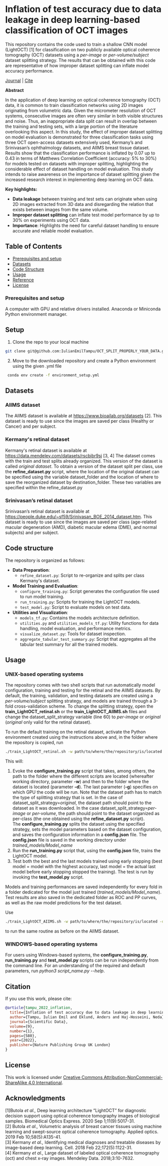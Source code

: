 # Inflation of test accuracy due to data leakage in deep learning-based classification of OCT images

This repository contains the code used to train a shallow CNN model (LightOCT) [1] for classification on two publicly available optical coherence tomography (OCT) datasets using a *per-image* or *per-volume/subject* dataset splitting strategy. The results that can be obtained with this code are representative of how improper dataset splitting can inflate model accuracy performance.

[Journal](https://doi.org/10.1038/s41597-022-01618-6) | [Cite](#reference)

**Abstract**

In the application of deep learning on optical coherence tomography (OCT) data, it is common to train classification networks using 2D images originating from volumetric data. Given the micrometer resolution of OCT systems, consecutive images are often very similar in both visible structures and noise. Thus, an inappropriate data split can result in overlap between the training and testing sets, with a large portion of the literature overlooking this aspect. In this study, the effect of improper dataset splitting on model evaluation is demonstrated for three classification tasks using three OCT open-access datasets extensively used, Kermany’s and Srinivasan’s ophthalmology datasets, and AIIMS breast tissue dataset. Results show that the classification performance is inflated by 0.07 up to 0.43 in terms of Matthews Correlation Coefficient (accuracy: 5% to 30%) for models tested on datasets with improper splitting, highlighting the considerable effect of dataset handling on model evaluation. This study intends to raise awareness on the importance of dataset splitting given the increased research interest in implementing deep learning on OCT data.


**Key highlights:**
- **Data leakage** between training and test sets can originate when using 2D images extracted from 3D data and disregarding the relation that exists between images from the same volume.  
- **Improper dataset splitting** can inflate test model performance by up to 30% on experiments using OCT data.
- **Importance**: Highlights the need for careful dataset handling to ensure accurate and reliable model evaluation.

## Table of Contents
- [Prerequisites and setup](#setup)
- [Datasets](#datasets)
- [Code Structure](#code-structure)
- [Usage](#usage)
- [Reference](#reference)
- [License](#license)

### Prerequisites and setup
A computer with GPU and relative drivers installed.
Anaconda or Miniconda Python environment manager.

## Setup
1. Clone the repo to your local machine
```sh
git clone git@github.com:IulianEmilTampu/OCT_SPLIT_PROPERLY_YOUR_DATA.git
```
2. Move to the downloaded repository and create a Python environment using the given .yml file
  ```sh
   conda env create -f environment_setup.yml
   ```

## Datasets
### AIIMS dataset
The AIIMS dataset is available at https://www.bioailab.org/datasets [2]. 
This dataset is ready to use since the images are saved per class (Healthy or Cancer) and per subject.

### Kermany's retinal dataset
Kermany's retinal dataset is available at https://data.mendeley.com/datasets/rscbjbr9sj [3, 4]
The dataset comes with the train and test splits already organized. This version of the dataset is called *original dataset*. To obtain a version of the dataset split per class, use the **refine_dataset.py** script, where the location of the original dataset can be specified using the variable dataset_folder and the location of where to save the reorganized dataset by destination_folder. These two variables are specified within the refine_dataset.py 

### Srinivasan’s retinal dataset
Srinivasan’s retinal dataset is available at https://people.duke.edu/~sf59/Srinivasan_BOE_2014_dataset.htm.
This dataset is ready to use since the images are saved per class (age-related macular degeneration (AMD), diabetic macular edema (DME), and normal subjects) and per subject. 

## Code structure
The repository is organized as follows:

- **Data Preparation**:
  - `refine_dataset.py`: Script to re-organize and splits per class Kermany's dataset. 
- **Model Training and Evaluation**:
  - `configure_training.py`: Script generates the configuration file used to run model training.
  - `run_training.py`: Scripts for training the LightOCT models.
  - `test_model.py`: Script to evaluate models on test data.
- **Utilities and Visualization**:
  - `models_tf.py`: Contains the models architecture definition.
  - `utilities.py` and `utilities_models_tf.py`: Utility functions for data handling, model evaluation, and performance metrics.
  - `visualize_dataset.py`: Tools for dataset inspection.
  - `aggregate_tabular_test_summary.py`: Script that aggregates all the tabular test summary for all the trained models.

## Usage
### UNIX-based operating systems
The repository comes with two shell scripts that run automatically model configuration, training and testing for the retinal and the AIIMS datasets. By default, the training, validation, and testing datasets are created using a *per-volume/subject* splitting strategy, and models are trained through a 3-fold cross-validation scheme. To change the splitting strategy, open the **train_LightOCT_retinal.sh** or the **train_LightOCT_AIIMS.sh** files and change the dataset_split_strategy variable (line 60) to *per-image* or *original* (*original* only valid for the retinal dataset).

To run the default training on the retinal dataset, activate the Python environment created using the instructions above and, in the folder where the repository is copied, run
  ```sh
  ./train_LightOCT_retinal.sh -w path/to/where/the/repository/is/located -d /path/to/the/per_class/retinal/dataset -g 0
  ```
This will:
1. Evoke the **configure_training.py** script that takes, among others, the path to the folder where the different scripts are located (whereafter working directory, parameter **-w**) and then to the folder where the dataset is located (parameter **-d**). The last parameter (**-g**) specifies on which GPU the code will be run. Note that the dataset path has to match the type of splitting strategy that is set. In the case of dataset_split_strategy=*original*, the dataset path should point to the dataset as it was downloaded. In the case dataset_split_strategy=*per-image* or *per-volume*, the path should point to the dataset organized as per-class (the one obtained using the **refine_dataset.py** script).\
The **configure_training.py** splits the dataset using the specified strategy, sets the model parameters based on the dataset configuration, and saves the configuration information in a **config.json** file. The **config.json** file is saved in the working directory under *trained_models/Model_name*
2. Run the **run_training.py** script that, using the **config.json** file, trains the LightOCT model.
6. Test both the best and the last models trained using early stopping (best model = model with the highest accuracy, last model = the actual last model before early stopping stopped the training). The test is run by invoking the **test_model.py** script.

Models and training performances are saved independently for every fold in a folder dedicated for the model just trained (*trained_models/Model_name*). Test results are also saved in the dedicated folder as ROC and PP curves, as well as the raw model predictions for the test dataset.

Use 
  ```sh
  ./train_LightOCT_AIIMS.sh -w path/to/where/the/repository/is/located -d /path/to/the/per_class/AIIMS/dataset -g 0
  ```
to run the same routine as before on the AIIMS dataset.

### WINDOWS-based operating systems
For users using Windows-based systems, the **configure_training.py**, **run_training.py** and **test_model.py** scripts can be run independently from the command line. For an understanding of the required and default parameters, run *python3 script_name.py --help*.


## Citation
If you use this work, please cite:

```bibtex
@article{tampu_2022_inflation,
  title={Inflation of test accuracy due to data leakage in deep learning-based classification of OCT images},
  author={Tampu, Iulian Emil and Eklund, Anders and Haj-Hosseini, Neda},
  journal={Scientific Data},
  volume={9},
  number={1},
  pages={580},
  year={2022},
  publisher={Nature Publishing Group UK London}
}
```

## License
This work is licensed under [Creative Commons Attribution-NonCommercial-ShareAlike 4.0 International](https://creativecommons.org/licenses/by-nc-sa/4.0/).

## Acknowledgments
[1]Butola *et al.,* Deep learning architecture “LightOCT” for diagnostic decision support using optical coherence tomography images of biological samples. Biomedical Optics Express. 2020 Sep 1;11(9):5017-31.\
[2] Butola *et al.,* Volumetric analysis of breast cancer tissues using machine learning and swept-source optical coherence tomography. Applied optics. 2019 Feb 10;58(5):A135-41.\
[3] Kermany *et al.,* Identifying medical diagnoses and treatable diseases by image-based deep learning. Cell. 2018 Feb 22;172(5):1122-31.\
[4] Kermany *et al.,* Large dataset of labeled optical coherence tomography (oct) and chest x-ray images. Mendeley Data. 2018;3:10-7632.


